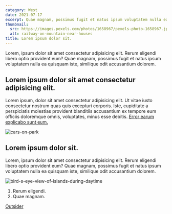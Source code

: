 ```yaml
---
category: West
date: 2021-07-17
excerpt: Quae magnam, possimus fugit et natus ipsum voluptatem nulla ea quisquam iste, similique odit accusantium dolorem.
thumbnail:
  src: https://images.pexels.com/photos/1658967/pexels-photo-1658967.jpeg?w=640
  alt: railway-on-mountain-near-houses
title: Lorem ipsum dolor sit.
---
```


Lorem, ipsum dolor sit amet consectetur adipisicing elit. Rerum eligendi libero optio provident eum? Quae magnam, possimus fugit et natus ipsum voluptatem nulla ea quisquam iste, similique odit accusantium dolorem.

## Lorem ipsum dolor sit amet consectetur adipisicing elit.

Lorem ipsum, dolor sit amet consectetur adipisicing elit. Ut vitae iusto consectetur nostrum quas quis excepturi corporis. Iste, cupiditate a perspiciatis molestias provident blanditiis accusantium ex tempore eum officiis doloremque omnis, voluptates, minus esse debitis. [Error earum explicabo sunt eum.](/blog/rerum)

![cars-on-park](https://images.pexels.com/photos/2136360/pexels-photo-2136360.jpeg?w=640)

## Lorem ipsum dolor sit.

Lorem, ipsum dolor sit amet consectetur adipisicing elit. Rerum eligendi libero optio provident eum? Quae magnam, possimus fugit et natus ipsum voluptatem nulla ea quisquam iste, similique odit accusantium dolorem.

![bird-s-eye-view-of-islands-during-daytime](https://images.pexels.com/photos/2876098/pexels-photo-2876098.jpeg?w=640)

1. Rerum eligendi.
2. Quae magnam.

[Outsider](https://example.com/)
